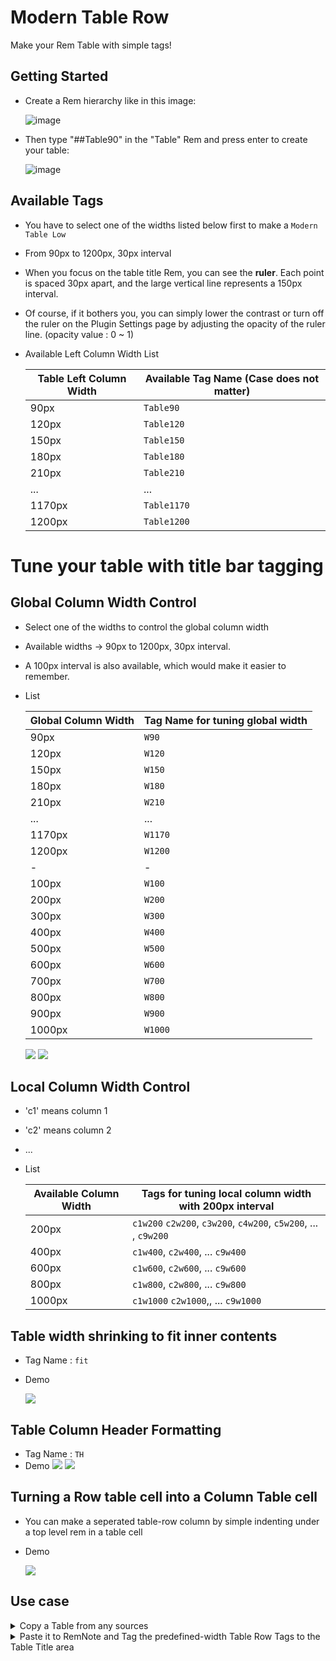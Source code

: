 # Modern Table Row

Make your Rem Table with simple tags!

## Getting Started

- Create a Rem hierarchy like in this image:

  ![image](https://user-images.githubusercontent.com/58147075/205598631-67e58b0a-19f5-4c74-8ed9-3b5a563362a4.png)

- Then type "##Table90" in the "Table" Rem and press enter to create your table:

  ![image](https://user-images.githubusercontent.com/58147075/205599037-a453ed5a-641f-42e9-af39-ea18d54edf4b.png)

## Available Tags


- You have to select one of the widths listed below first to make a `Modern Table Low`
- From 90px to 1200px, 30px interval
- When you focus on the table title Rem, you can see the **ruler**. Each point is spaced 30px apart, and the large vertical line represents a 150px interval.
- Of course, if it bothers you, you can simply lower the contrast or turn off the ruler on the Plugin Settings page by adjusting the opacity of the ruler line. (opacity value : 0 ~ 1)
- Available Left Column Width List

  | Table Left Column Width | Available Tag Name (Case does not matter) |
  | ------------- | ------------- |
  | 90px | `Table90` |
  | 120px | `Table120` |
  | 150px | `Table150` |
  | 180px | `Table180` |
  | 210px | `Table210` |
  | ...   |   ...    |
  | 1170px | `Table1170` |
  | 1200px | `Table1200` |
 

# Tune your table with title bar tagging

## Global Column Width Control

- Select one of the widths to control the global column width
- Available widths → 90px to 1200px, 30px interval. 
- A 100px interval is also available, which would make it easier to remember.
- List

  | Global Column Width | Tag Name for tuning global width |
  | ------------- | ------------- |
  | 90px | `W90` |
  | 120px | `W120` |
  | 150px | `W150` |
  | 180px | `W180` |
  | 210px | `W210` |
  | ...   |   ...    |
  | 1170px | `W1170` |
  | 1200px | `W1200` |
  | - |  - |
  | 100px | `W100` |
  | 200px | `W200` |
  | 300px | `W300` |
  | 400px | `W400` |
  | 500px | `W500` |
  | 600px | `W600` |
  | 700px | `W700` |
  | 800px | `W800` |
  | 900px | `W900` |
  | 1000px | `W1000` |

  <img src="https://forum.remnote.io/uploads/default/original/2X/8/8ae892cd66862b9115bbbe74a0a3f1246b8a79e3.gif">
  <img src="https://raw.githubusercontent.com/browneyedsoul/RemNote-ModernTableRow/main/public/2.gif">

## Local Column Width Control

- 'c1' means column 1
- 'c2' means column 2
- ...
- List

  | Available Column Width | Tags for tuning local column width with 200px interval |
  | ------------- | ------------- |
  | 200px | `c1w200` `c2w200`, `c3w200`, `c4w200`, `c5w200`, ... , `c9w200`  |
  | 400px | `c1w400`, `c2w400`, ... `c9w400`  |
  | 600px | `c1w600`, `c2w600`, ... `c9w600` |
  | 800px | `c1w800`, `c2w800`, ... `c9w800` |
  | 1000px | `c1w1000` `c2w1000`,, ... `c9w1000` |

## Table width shrinking to fit inner contents
  
- Tag Name : `fit`
- Demo
  
  <img src="https://raw.githubusercontent.com/browneyedsoul/RemNote-ModernTableRow/main/public/fit.gif">

## Table Column Header Formatting

- Tag Name : `TH`
- Demo
  <img src="https://raw.githubusercontent.com/browneyedsoul/RemNote-ModernTableRow/main/public/thformatting.png">
  <img src="https://raw.githubusercontent.com/browneyedsoul/RemNote-ModernTableRow/main/public/thformatting.gif">


## Turning a Row table cell into a Column Table cell
  
- You can make a seperated table-row column by simple indenting under a top level rem in a table cell
- Demo
  
  <img src="https://raw.githubusercontent.com/browneyedsoul/RemNote-ModernTableRow/main/public/row-to-column.webp">

## Use case

<details>
  <summary>Copy a Table from any sources</summary>
  <img src="https://raw.githubusercontent.com/browneyedsoul/RemNote-ModernTableRow/main/public/0.gif">
</details>

<details>
  <summary>Paste it to RemNote and Tag the predefined-width Table Row Tags to the Table Title area</summary>
  <img src="https://raw.githubusercontent.com/browneyedsoul/RemNote-ModernTableRow/main/public/1.gif">
</details>